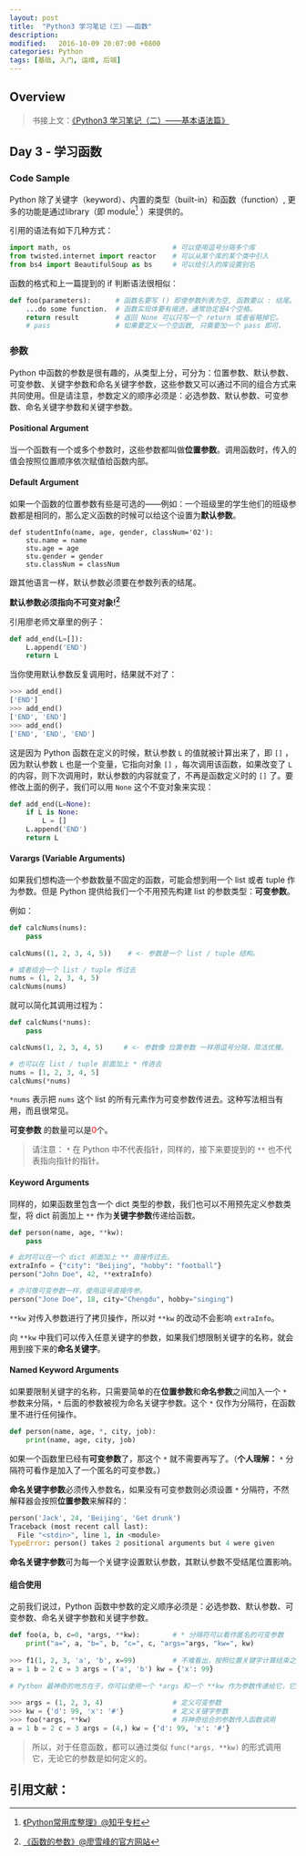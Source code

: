 ```yaml
---
layout: post
title:  "Python3 学习笔记（三）——函数"
description:
modified:   2016-10-09 20:07:00 +0800
categories: Python
tags: [基础, 入门, 运维, 后端]
---
```


## Overview

> 书接上文：[《Python3 学习笔记（二）——基本语法篇》]({{site.url}}{{site.baseurl}}/python-step-by-step-2/)

## Day 3 - 学习函数

### Code Sample

Python 除了关键字（keyword）、内置的类型（built-in）和函数（function）, 更多的功能是通过library（即 module[^1] ）来提供的。

引用的语法有如下几种方式：

```python
import math, os                         # 可以使用逗号分隔多个库
from twisted.internet import reactor    # 可以从某个库的某个类中引入
from bs4 import BeautifulSoup as bs     # 可以给引入的库设置别名
```

函数的格式和上一篇提到的 if 判断语法很相似：

```python
def foo(parameters):      # 函数名要写 () 即使参数列表为空, 函数要以 : 结尾。
    ...do some function.  # 函数实现体要有缩进，通常协定是4个空格。
    return result         # 返回 None 可以只写一个 return 或者省略掉它。
    # pass                # 如果要定义一个空函数, 只需要加一个 pass 即可。
```

### 参数

Python 中函数的参数是很有趣的，从类型上分，可分为：位置参数、默认参数、可变参数、关键字参数和命名关键字参数，这些参数又可以通过不同的组合方式来共同使用。但是请注意，参数定义的顺序必须是：必选参数、默认参数、可变参数、命名关键字参数和关键字参数。

#### Positional Argument

当一个函数有一个或多个参数时，这些参数都叫做**位置参数**。调用函数时，传入的值会按照位置顺序依次赋值给函数内部。

#### Default Argument

如果一个函数的位置参数有些是可选的——例如：一个班级里的学生他们的班级参数都是相同的，那么定义函数的时候可以给这个设置为**默认参数**。

```python3
def studentInfo(name, age, gender, classNum='02'):
    stu.name = name
    stu.age = age
    stu.gender = gender
    stu.classNum = classNum
```

跟其他语言一样，默认参数必须要在参数列表的结尾。

**默认参数必须指向不可变对象![^2]**

引用廖老师文章里的例子：

```python
def add_end(L=[]):
    L.append('END')
    return L
```

当你使用默认参数反复调用时，结果就不对了：

```python
>>> add_end()
['END']
>>> add_end()
['END', 'END']
>>> add_end()
['END', 'END', 'END']
```

这是因为 Python 函数在定义的时候，默认参数 `L` 的值就被计算出来了，即 `[]` ，因为默认参数 `L` 也是一个变量，它指向对象 `[]` ，每次调用该函数，如果改变了 `L` 的内容，则下次调用时，默认参数的内容就变了，不再是函数定义时的 `[]` 了。要修改上面的例子，我们可以用 `None` 这个不变对象来实现： 

```python
def add_end(L=None):
    if L is None:
        L = []
    L.append('END')
    return L
```

#### Varargs (Variable Arguments)

如果我们想构造一个参数数量不固定的函数，可能会想到用一个 list 或者 tuple 作为参数。但是 Python 提供给我们一个不用预先构建 list 的参数类型：**可变参数**。

例如：

```python
def calcNums(nums):
    pass
    
calcNums((1, 2, 3, 4, 5))    # <- 参数是一个 list / tuple 结构。

# 或者组合一个 list / tuple 传过去
nums = (1, 2, 3, 4, 5)
calcNums(nums)
```

就可以简化其调用过程为：

```python
def calcNums(*nums):
    pass

calcNums(1, 2, 3, 4, 5)     # <- 参数像 位置参数 一样用逗号分隔，简洁优雅。

# 也可以在 list / tuple 前面加上 * 传进去
nums = [1, 2, 3, 4, 5]
calcNums(*nums)
```

`*nums` 表示把 `nums` 这个 list 的所有元素作为可变参数传进去。这种写法相当有用，而且很常见。

**可变参数** 的数量可以是<font color=red>0</font>个。

> 请注意： `*` 在 Python 中不代表指针，同样的，接下来要提到的 `**` 也不代表指向指针的指针。

#### Keyword Arguments

同样的，如果函数里包含一个 dict 类型的参数，我们也可以不用预先定义参数类型，将 dict 前面加上 `**` 作为**关键字参数**传递给函数。

```python
def person(name, age, **kw):
    pass

# 此时可以在一个 dict 前面加上 ** 直接传过去。
extraInfo = {"city": "Beijing", "hobby": "football"}
person("John Doe", 42, **extraInfo)

# 亦可像可变参数一样，使用逗号直接传参。
person("Jone Doe", 18, city="Chengdu", hobby="singing")
```

`**kw` 对传入参数进行了拷贝操作，所以对 `**kw` 的改动不会影响 `extraInfo`。

向 `**kw` 中我们可以传入任意关键字的参数，如果我们想限制关键字的名称，就会用到接下来的**命名关键字**。

#### Named Keyword Arguments

如果要限制关键字的名称，只需要简单的在**位置参数**和**命名参数**之间加入一个 `*` 参数来分隔，`*` 后面的参数被视为命名关键字参数。这个 `*` 仅作为分隔符，在函数里不进行任何操作。

```python
def person(name, age, *, city, job):
    print(name, age, city, job)
```

如果一个函数里已经有**可变参数**了，那这个 `*` 就不需要再写了。（**个人理解：** `*` 分隔符可看作是加入了一个匿名的可变参数。）

**命名关键字参数**必须传入参数名，如果没有可变参数则必须设置 `*` 分隔符，不然解释器会按照**位置参数**来解释的：

```python
person('Jack', 24, 'Beijing', 'Get drunk')
Traceback (most recent call last):
  File "<stdin>", line 1, in <module>
TypeError: person() takes 2 positional arguments but 4 were given
```

**命名关键字参数**可为每一个关键字设置默认参数，其默认参数不受结尾位置影响。

#### 组合使用

之前我们说过，Python 函数中参数的定义顺序必须是：必选参数、默认参数、可变参数、命名关键字参数和关键字参数。

```python
def foo(a, b, c=0, *args, **kw):        # * 分隔符可以看作匿名的可变参数
    print("a=", a, "b=", b, "c=", c, "args="args, "kw=", kw)
    
>>> f1(1, 2, 3, 'a', 'b', x=99)         # 不难看出，按照位置关键字计算结束之后，'a' 和 'b' 都是可变参数，x=99 因为有参数名所以是关键字参数。
a = 1 b = 2 c = 3 args = ('a', 'b') kw = {'x': 99}
    
# Python 最神奇的地方在于，你可以使用一个 *args 和一个 **kw 作为参数传递给它，它还能解释出来！
    
>>> args = (1, 2, 3, 4)                 # 定义可变参数
>>> kw = {'d': 99, 'x': '#'}            # 定义关键字参数
>>> foo(*args, **kw)                    # 将神奇组合的参数传入函数调用
a = 1 b = 2 c = 3 args = (4,) kw = {'d': 99, 'x': '#'}
```

> 所以，对于任意函数，都可以通过类似 `func(*args, **kw)` 的形式调用它，无论它的参数是如何定义的。


## 引用文献：

> [^1]: [《Python常用库整理》@知乎专栏](https://zhuanlan.zhihu.com/p/21563130)
> 
> [^2]: [《函数的参数》@廖雪峰的官方网站](http://www.liaoxuefeng.com/wiki/0014316089557264a6b348958f449949df42a6d3a2e542c000/001431752945034eb82ac80a3e64b9bb4929b16eeed1eb9000)




